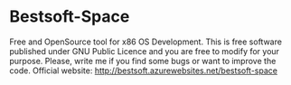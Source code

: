 # Bestsoft-Space

Free and OpenSource tool for x86 OS Development. This is free software published under GNU Public Licence and you are free to modify for your purpose. Please, write me if you find some bugs or want to improve the code.
Official website: http://bestsoft.azurewebsites.net/bestsoft-space

